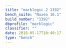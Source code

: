 ```yaml
---
title: "marklogic 2 1392"
bench_suite: "Nuxeo 10.1"
build_number: "1392"
dbprofile: "marklogic"
classifier: ""
date: 2018-05-17T10:49:17
type: "bench"
---
```

